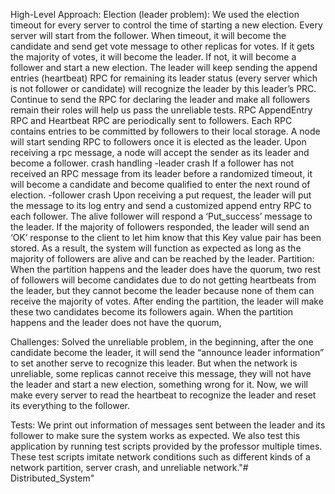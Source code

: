 High-Level Approach: Election (leader problem): We used the election timeout for every server to control the time of starting a new election. Every server will start from the follower. When timeout, it will become the candidate and send get vote message to other replicas for votes. If it gets the majority of votes, it will become the leader. If not, it will become a follower and start a new election. The leader will keep sending the append entries (heartbeat) RPC for remaining its leader status (every server which is not follower or candidate) will recognize the leader by this leader’s PRC. Continue to send the RPC for declaring the leader and make all followers remain their roles will help us pass the unreliable tests. RPC AppendEntry RPC and Heartbeat RPC are periodically sent to followers. Each RPC contains entries to be committed by followers to their local storage. A node will start sending RPC to followers once it is elected as the leader. Upon receiving a rpc message, a node will accept the sender as its leader and become a follower.
crash handling -leader crash If a follower has not received an RPC message from its leader before a randomized timeout, it will become a candidate and become qualified to enter the next round of election.
-follower crash Upon receiving a put request, the leader will put the message to its log entry and send a customized append entry RPC to each follower. The alive follower will respond a ‘Put_success’ message to the leader. If the majority of followers responded, the leader will send an ‘OK’ response to the client to let him know that this Key value pair has been stored. As a result, the system will function as expected as long as the majority of followers are alive and can be reached by the leader.
Partition: When the partition happens and the leader does have the quorum, two rest of followers will become candidates due to do not getting heartbeats from the leader, but they cannot become the leader because none of them can receive the majority of votes. After ending the partition, the leader will make these two candidates become its followers again. When the partition happens and the leader does not have the quorum,

Challenges: Solved the unreliable problem, in the beginning, after the one candidate become the leader, it will send the “announce leader information” to set another serve to recognize this leader. But when the network is unreliable, some replicas cannot receive this message, they will not have the leader and start a new election, something wrong for it. Now, we will make every server to read the heartbeat to recognize the leader and reset its everything to the follower.

Tests: We print out information of messages sent between the leader and its follower to make sure the system works as expected. We also test this application by running test scripts provided by the professor multiple times. These test scripts imitate network conditions such as different kinds of a network partition, server crash, and unreliable network."# Distributed_System" 
